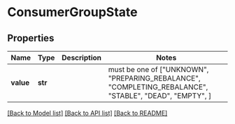 # ConsumerGroupState


## Properties
Name | Type | Description | Notes
------------ | ------------- | ------------- | -------------
**value** | **str** |  |  must be one of ["UNKNOWN", "PREPARING_REBALANCE", "COMPLETING_REBALANCE", "STABLE", "DEAD", "EMPTY", ]

[[Back to Model list]](../README.md#documentation-for-models) [[Back to API list]](../README.md#documentation-for-api-endpoints) [[Back to README]](../README.md)


